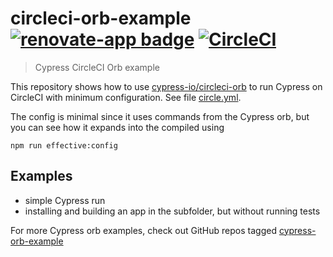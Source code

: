 # circleci-orb-example [![renovate-app badge][renovate-badge]][renovate-app] [![CircleCI](https://circleci.com/gh/cypress-io/circleci-orb-example/tree/master.svg?style=svg)](https://circleci.com/gh/cypress-io/circleci-orb-example/tree/master)
> Cypress CircleCI Orb example

This repository shows how to use [cypress-io/circleci-orb](https://github.com/cypress-io/circleci-orb) to run Cypress on CircleCI with minimum configuration. See file [circle.yml](circle.yml).

The config is minimal since it uses commands from the Cypress orb, but you can see how it expands into the compiled using

```
npm run effective:config
```

## Examples

- simple Cypress run
- installing and building an app in the subfolder, but without running tests

For more Cypress orb examples, check out GitHub repos tagged [cypress-orb-example](https://github.com/topics/cypress-orb-example)

[renovate-badge]: https://img.shields.io/badge/renovate-app-blue.svg
[renovate-app]: https://renovateapp.com/

